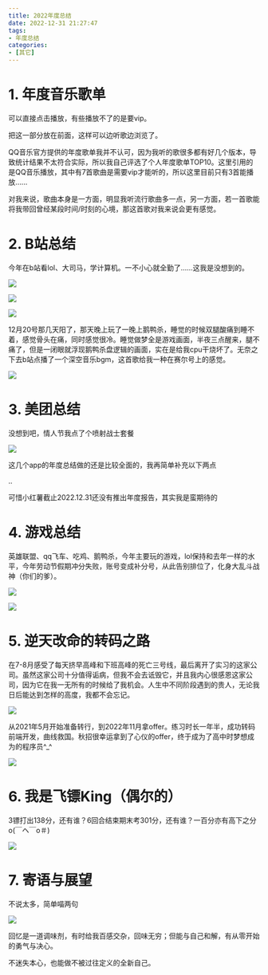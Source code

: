 ```yaml
---
title: 2022年度总结
date: 2022-12-31 21:27:47
tags:
- 年度总结
categories:
- [其它]
---
```


# 1. 年度音乐歌单

可以直接点击播放，有些播放不了的是要vip。

<!-- require APlayer -->
<link rel="stylesheet" href="https://cdn.jsdelivr.net/npm/aplayer@1.10.1/dist/APlayer.min.css">

<script src="https://cdn.jsdelivr.net/npm/aplayer@1.10.1/dist/APlayer.min.js"></script>

<!-- require MetingJS-->

<script src="https://cdn.jsdelivr.net/npm/meting@2.0.1/dist/Meting.min.js"></script> 

<!--qq音乐-->
<meting-js
  auto="https://y.qq.com/n/yqq/playlist/8756705308.html#stat=y_new.playlist.pic_click">
</meting-js>

把这一部分放在前面，这样可以边听歌边浏览了。

QQ音乐官方提供的年度歌单我并不认可，因为我听的歌很多都有好几个版本，导致统计结果不太符合实际，所以我自己评选了个人年度歌单TOP10。这里引用的是QQ音乐播放，其中有7首歌曲是需要vip才能听的，所以这里目前只有3首能播放……

对我来说，歌曲本身是一方面，明显我听流行歌曲多一点，另一方面，若一首歌能将我带回曾经某段时间/时刻的心境，那这首歌对我来说会更有感觉。

# 2. B站总结

今年在b站看lol、大司马，学计算机。一不小心就全勤了……这我是没想到的。

![](1.jpg)

![](2.jpg)

![](3.jpg)

12月20号那几天阳了，那天晚上玩了一晚上鹅鸭杀，睡觉的时候双腿酸痛到睡不着，感觉骨头在痛，同时感觉很冷。睡觉做梦全是游戏画面，半夜三点醒来，腿不痛了，但是一闭眼就浮现鹅鸭杀盘逻辑的画面，实在是给我cpu干烧坏了。无奈之下去b站点播了一个深空音乐bgm，这首歌给我一种在赛尔号上的感觉。

![](4.jpg)

# 3. 美团总结

没想到吧，情人节我点了个喷射战士套餐

![](5.jpg)

这几个app的年度总结做的还是比较全面的，我再简单补充以下两点

..

可惜小红薯截止2022.12.31还没有推出年度报告，其实我是蛮期待的

# 4. 游戏总结

英雄联盟、qq飞车、吃鸡、鹅鸭杀，今年主要玩的游戏，lol保持和去年一样的水平，今年劳动节假期冲分失败，账号变成补分号，从此告别排位了，化身大乱斗战神（你们的爹）。

![](6.jpg)

![](7.jpg)

# 5. 逆天改命的转码之路

在7-8月感受了每天挤早高峰和下班高峰的死亡三号线，最后离开了实习的这家公司。虽然这家公司十分值得诟病，但我不会去诋毁它，并且我内心很感恩这家公司，因为它在我一无所有的时候给了我机会。人生中不同阶段遇到的贵人，无论我日后能达到怎样的高度，我都不会忘记。

![](8.jpg)

从2021年5月开始准备转行，到2022年11月拿offer。练习时长一年半，成功转码前端开发，曲线救国。秋招很幸运拿到了心仪的offer，终于成为了高中时梦想成为的程序员^_^

![](9.jpg)

# 6. 我是飞镖King（偶尔的）

3镖打出138分，还有谁？6回合结束期末考301分，还有谁？一百分亦有高下之分o(￣ヘ￣o＃)

![](10.jpg)

# 7. 寄语与展望

不说太多，简单喵两句

![](11.jpg)

回忆是一道调味剂，有时给我百感交杂，回味无穷；但能与自己和解，有从零开始的勇气与决心。

不迷失本心，也能做不被过往定义的全新自己。



